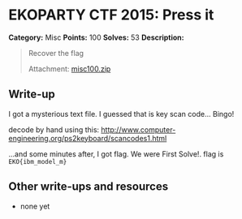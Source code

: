 # EKOPARTY CTF 2015: Press it

**Category:** Misc
**Points:** 100
**Solves:** 53
**Description:**

> Recover the flag
> 
> Attachment: [misc100.zip](./misc100.zip)


## Write-up
I got a mysterious text file. I guessed that is key scan code... Bingo!

decode by hand using this: http://www.computer-engineering.org/ps2keyboard/scancodes1.html

...and some minutes after, I got flag. We were First Solve!.
flag is `EKO{ibm_model_m}`

## Other write-ups and resources

* none yet
